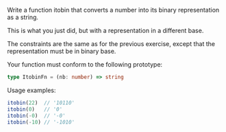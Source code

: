 Write a function itobin that converts a number into its binary representation as a string.

This is what you just did, but with a representation in a different base.

The constraints are the same as for the previous exercise, except that the representation must be in binary base.

Your function must conform to the following prototype:

```typescript
type ItobinFn = (nb: number) => string
```

Usage examples:

```typescript
itobin(22)  // '10110'
itobin(0)   // '0'
itobin(-0)  // '-0'
itobin(-10) // '-1010'
```
